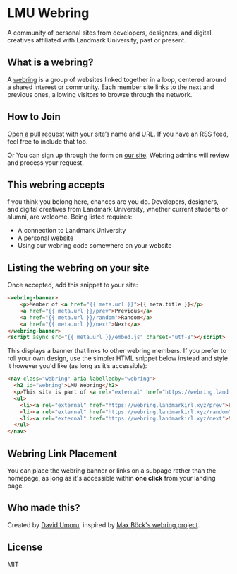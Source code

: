 # LMU Webring

A community of personal sites from developers, designers, and digital creatives affiliated with Landmark University, past or present.

## What is a webring?

A [webring](https://en.wikipedia.org/wiki/Webring) is a group of websites linked together in a loop, centered around a shared interest or community. Each member site links to the next and previous ones, allowing visitors to browse through the network.

## How to Join

[Open a pull request](https://github.com/landmarkIRL/webring/compare) with your site’s name and URL. If you have an RSS feed, feel free to include that too.

Or You can sign up through the form on [our site](https://webring.landmarkirl.xyz/). Webring admins will review and process your request.

## This webring accepts

f you think you belong here, chances are you do. Developers, designers, and digital creatives from Landmark University, whether current students or alumni, are welcome. Being listed requires:

- A connection to Landmark University
- A personal website
- Using our webring code somewhere on your website

## Listing the webring on your site

Once accepted, add this snippet to your site:

```html
<webring-banner>
    <p>Member of <a href="{{ meta.url }}">{{ meta.title }}</p>
    <a href="{{ meta.url }}/prev">Previous</a>
    <a href="{{ meta.url }}/random">Random</a>
    <a href="{{ meta.url }}/next">Next</a>
</webring-banner>
<script async src="{{ meta.url }}/embed.js" charset="utf-8"></script>
```

This displays a banner that links to other webring members.
If you prefer to roll your own design, use the simpler HTML snippet below instead and style it however you'd like (as long as it’s accessible):

```html
<nav class="webring" aria-labelledby="webring">
  <h2 id="webring">LMU Webring</h2>
  <p>This site is part of <a rel="external" href="https://webring.landmarkirl.xyz/">LMU Webring</a>.</p>
  <ul>
    <li><a rel="external" href="https://webring.landmarkirl.xyz/prev">Previous website</a></li>
    <li><a rel="external" href="https://webring.landmarkirl.xyz/random">Random website</a></li>
    <li><a rel="external" href="https://webring.landmarkirl.xyz/next">Next website</a></li>
  </ul>
</nav>
```

## Webring Link Placement

You can place the webring banner or links on a subpage rather than the homepage, as long as it's accessible within **one click** from your landing page.

## Who made this?

Created by [David Umoru](https://davidumoru.me/), inspired by [Max Böck's webring project](https://github.com/maxboeck/webring).

## License

MIT
